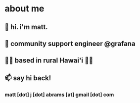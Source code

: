 # about me

## 👋 hi. i'm matt. 

## 💾 community support engineer @grafana

## 🌴🌋 based in rural Hawai'i 🌋🌴 

## 📫 say hi back! 

### matt [dot] j [dot] abrams [at] gmail [dot] com
